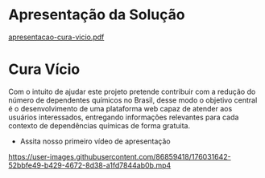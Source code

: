 # Apresentação da Solução

[apresentacao-cura-vicio.pdf](https://github.com/ICEI-PUC-Minas-PMV-ADS/curavicio/files/9035620/apresentacao-cura-vicio.pdf)

# Cura Vício

Com o intuito de ajudar este projeto pretende contribuir com a redução do número de dependentes químicos no Brasil, desse modo o objetivo central é o desenvolvimento de uma plataforma web capaz de atender aos usuários interessados, entregando informações relevantes para cada contexto de dependências químicas de forma gratuita.

* Assita nosso primeiro vídeo de apresentação

https://user-images.githubusercontent.com/86859418/176031642-52bbfe49-b429-4672-8d38-a1fd7844ab0b.mp4
